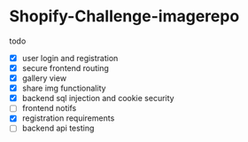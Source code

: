 # Shopify-Challenge-imagerepo
todo 
- [x] user login and registration
- [x] secure frontend routing
- [x] gallery view
- [x] share img functionality
- [x] backend sql injection and cookie security
- [ ] frontend notifs
- [x] registration requirements
- [ ] backend api testing
